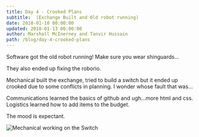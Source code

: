 ```yaml
---
title: Day 4 - Crooked Plans
subtitle:  (Exchange Built and Old robot running)
date: 2018-01-10 00:00:00
updated: 2018-01-13 00:00:00
author: Marshall McInerney and Tanvir Hussain
path: /blog/day-4-crooked-plans
---
```


Software got the old robot running! Make sure you wear shinguards...

They also ended up fixing the roborio.

Mechanical built the exchange, tried to build a switch but it ended up crooked due to some conflicts in planning. I wonder whose fault that was...

Communications learned the basics of github and ugh...more html and css. Logistics learned how to add items to the budget.

The mood is expectant.

![Mechanical working on the Switch](/images/20180110/mechanical.jpg)
